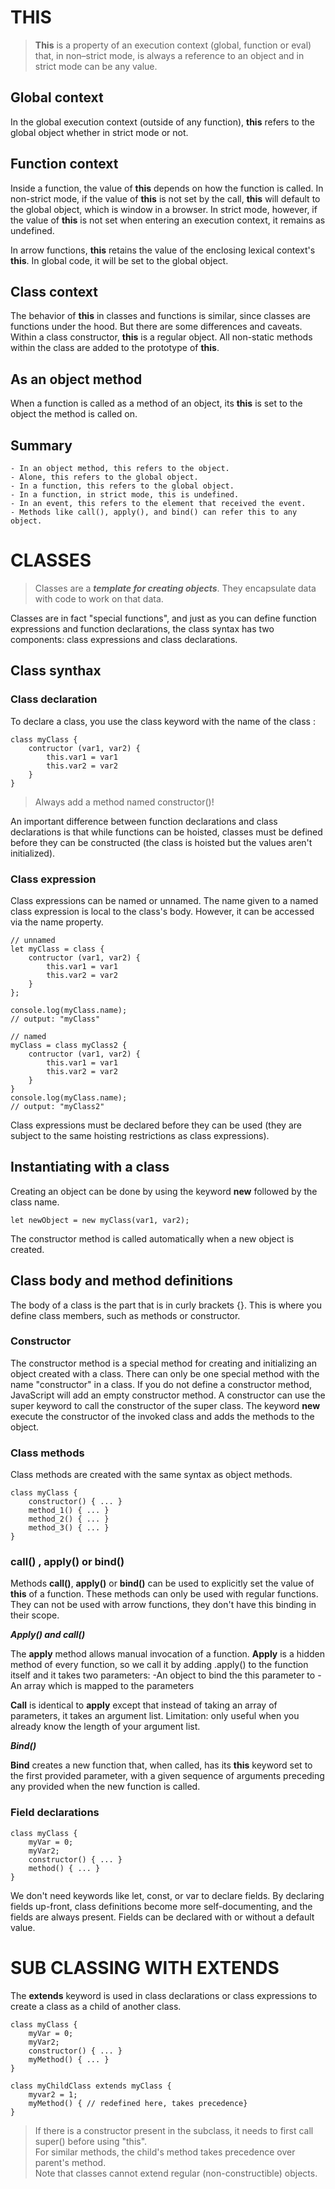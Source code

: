 
# THIS
 
 > **This** is a property of an execution context (global, function or eval) that, in non–strict mode, is always a reference to an object and in strict mode can be any value.
 
## Global context

In the global execution context (outside of any function), **this** refers to the global object whether in strict mode or not. 

## Function context

Inside a function, the value of **this** depends on how the function is called. In non-strict mode, if the value of **this** is not set by the call, **this** will default to the global object, which is window in a browser. In strict mode, however, if the value of **this** is not set when entering an execution context, it remains as undefined.

In arrow functions, **this** retains the value of the enclosing lexical context's **this**. In global code, it will be set to the global object.

## Class context

The behavior of **this** in classes and functions is similar, since classes are functions under the hood. But there are some differences and caveats.
Within a class constructor, **this** is a regular object. All non-static methods within the class are added to the prototype of **this**.

## As an object method

When a function is called as a method of an object, its **this** is set to the object the method is called on. 

## Summary

	- In an object method, this refers to the object.
	- Alone, this refers to the global object.
	- In a function, this refers to the global object.
	- In a function, in strict mode, this is undefined.
	- In an event, this refers to the element that received the event.
	- Methods like call(), apply(), and bind() can refer this to any object.


# CLASSES

> Classes are a *** template for creating objects***. They encapsulate data with code to work on that data. 

Classes are in fact "special functions", and just as you can define function expressions and function declarations, the class syntax has two components: class expressions and class declarations.

## Class synthax

### Class declaration
To declare a class, you use the class keyword with the name of the class :

``` 
class myClass {
	contructor (var1, var2) {
		this.var1 = var1
		this.var2 = var2
	}
}
```
> Always add a method named constructor()!

An important difference between function declarations and class declarations is that while functions can be hoisted, classes must be defined before they can be constructed (the class is hoisted but the values aren't initialized).

### Class expression

Class expressions can be named or unnamed. The name given to a named class expression is local to the class's body. However, it can be accessed via the name property. 

```
// unnamed
let myClass = class {
	contructor (var1, var2) {
		this.var1 = var1
		this.var2 = var2
	}
};
	
console.log(myClass.name);
// output: "myClass"

// named
myClass = class myClass2 {
	contructor (var1, var2) {
		this.var1 = var1
		this.var2 = var2
	}
}
console.log(myClass.name);
// output: "myClass2"
```

Class expressions must be declared before they can be used (they are subject to the same hoisting restrictions as class expressions).

## Instantiating with a class

Creating an object can be done by using the keyword **new** followed by the class name.
```
let newObject = new myClass(var1, var2);
```
The constructor method is called automatically when a new object is created. 

## Class body and method definitions

The body of a class is the part that is in curly brackets {}. This is where you define class members, such as methods or constructor. 

### Constructor

The constructor method is a special method for creating and initializing an object created with a class. There can only be one special method with the name "constructor" in a class.
If you do not define a constructor method, JavaScript will add an empty constructor method. 
A constructor can use the super keyword to call the constructor of the super class.
The keyword **new** execute the constructor of the invoked class and adds the methods to the object.


### Class methods

Class methods are created with the same syntax as object methods.

```
class myClass {
	constructor() { ... }
	method_1() { ... }
	method_2() { ... }
	method_3() { ... }
}
```

### call() , apply() or bind()

Methods **call()**, **apply()** or **bind()** can be used to explicitly set the value of **this** of a function.
These methods can only be used with regular functions. They can not be used with arrow functions, they don't have this binding in their scope.


***Apply() and call()***

The **apply** method allows manual invocation of a function.
**Apply** is a hidden method of every function, so we call it by adding .apply() to the function itself and it takes two parameters: 
	-An object to bind the this parameter to
	-An array which is mapped to the parameters

**Call** is identical to **apply** except that instead of taking an array of parameters, it takes an argument list. Limitation: only useful when you already know the length of your argument list.

***Bind()***

**Bind** creates a new function that, when called, has its **this** keyword set to the first provided parameter, with a given sequence of arguments preceding any provided when the new function is called.

### Field declarations

```
class myClass {
	myVar = 0;
	myVar2;
	constructor() { ... }
	method() { ... }
}
```
We don't need keywords like let, const, or var to declare fields.
By declaring fields up-front, class definitions become more self-documenting, and the fields are always present.
Fields can be declared with or without a default value.

# SUB CLASSING WITH EXTENDS

The **extends** keyword is used in class declarations or class expressions to create a class as a child of another class.

```
class myClass {
	myVar = 0;
	myVar2;
	constructor() { ... }
	myMethod() { ... }
}
	
class myChildClass extends myClass {
	myvar2 = 1;
	myMethod() { // redefined here, takes precedence}
}
```

> If there is a constructor present in the subclass, it needs to first call super() before using "this". <br> For similar methods, the child's method takes precedence over parent's method. <br> Note that classes cannot extend regular (non-constructible) objects. 

